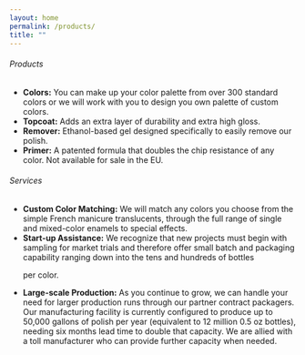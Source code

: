 ```yaml
---
layout: home
permalink: /products/
title: ""
---
```


<h6>Products</h6>
<ul>
<li><b>Colors:</b> You can make up your color palette from over 300 standard colors or we will work with you to
design you own palette of custom colors.</li>
<li><b>Topcoat:</b> Adds an extra layer of durability and extra high gloss.</li>
<li><b>Remover:</b> Ethanol-based gel designed specifically to easily remove our polish.</li>
<li><b>Primer:</b> A patented formula that doubles the chip resistance of any color. Not available for sale in the
EU.</li>
</ul>
<h6>Services</h6>
<ul>
<li><b>Custom Color Matching:</b> We will match any colors you choose from the simple French manicure
translucents, through the full range of single and mixed-color enamels to special effects.</li>
<li><b>Start-up Assistance:</b> We recognize that new projects must begin with sampling for market trials and
therefore offer small batch and packaging capability ranging down into the tens and hundreds of bottles

per color.</li>
<li><b>Large-scale Production:</b> As you continue to grow, we can handle your need for larger production runs
through our partner contract packagers. Our manufacturing facility is currently configured to produce up
to 50,000 gallons of polish per year (equivalent to 12 million 0.5 oz bottles), needing six months lead time
to double that capacity. We are allied with a toll manufacturer who can provide further capacity when
needed.</li>
<ul>

